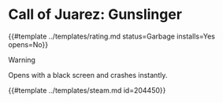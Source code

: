 # Call of Juarez: Gunslinger
<!-- script:Aliases [] -->

{{#template ../templates/rating.md status=Garbage installs=Yes opens=No}}

> [!WARNING]
> Opens with a black screen and crashes instantly.

{{#template ../templates/steam.md id=204450}}
